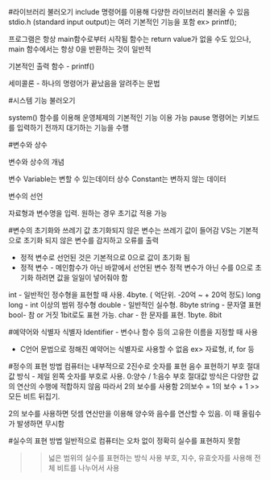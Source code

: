 #라이브러리 불러오기
include 명령어를 이용해 다양한 라이브러리 불러올 수 있음
stdio.h (standard input output)는 여러 기본적인 기능을 포함 ex> printf();

프로그램은 항상 main함수로부터 시작됨
함수는 return value가 없을 수도 있으나, main 함수에서는 항상 0을 반환하는 것이 일반적

기본적인 출력 함수 - printf()

세미콜론 - 하나의 명령어가 끝났음을 알려주는 문법

#시스템 기능 불러오기

system() 함수를 이용해 운영체제의 기본적인 기능 이용 가능
pause 명령어는 키보드를 입력하기 전까지 대기하는 기능을 수행

#변수와 상수

변수와 상수의 개념

변수 Variable는 변할 수 있는데이터
상수 Constant는 변하지 않는 데이터

변수의 선언

자료형과 변수명을 입력. 원하는 경우 초기값 적용 가능


#변수의 초기화와 쓰레기 값
초기화되지 않은 변수는 쓰레기 값이 들어감
VS는 기본적으로 초기화 되지 않은 변수를 감지하고 오류를 출력
* 정적 변수로 선언된 것은 기본적으로 0으로 값이 초기화 됨
* 정적 변수 - 메인함수가 아닌 바깥에서 선언된 변수
정적 변수가 아닌 수를 0으로 초기화 하려면 값을 일일이 넣어줘야 함

int - 일반적인 정수형을 표현할 때 사용. 4byte. ( 억단위. -20억 ~ + 20억 정도)
long long - int 이상의 범위 정수형
double - 일반적인 실수형. 8byte 
string - 문자열 표현
bool- 참 or 거짓 1bit로도 표현 가능.
char - 한 문자를 표현. 1byte. 8bit

#예약어와 식별자
식별자 Identifier - 변수나 함수 등의 고유한 이름을 지정할 때 사용
* C언어 문법으로 정해진 예약어는 식별자로 사용할 수 없음
ex> 자료형, if, for 등

#정수의 표현 방법
컴퓨터는 내부적으로 2진수로 숫자를 표현
음수 표현하기
부호 절대값 방식 - 제일 왼쪽 숫자를 부호로 사용. 0:양수 / 1:음수
부호 절대값 방식은 다양한 값의 연산의 수행에 적합하지 않음
따라서 2의 보수를 사용함
2의보수 = 1의 보수 + 1 >> 모든 비트 뒤집기.

2의 보수를 사용하면 덧셈 연산만을 이용해 양수와 음수를 연산할 수 있음.
이 때 올림수가 발생하면 무시함


#실수의 표현 방법
일반적으로 컴퓨터는 오차 없이 정확히 실수를 표현하지 못함
>> 넓은 범위의 실수를 표현하는 방식 사용
>> 부호, 지수, 유효숫자를 사용해 전체 비트를 나누어서 사용
